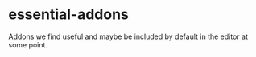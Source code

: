 # essential-addons
Addons we find useful and maybe be included by default in the editor at some point.
